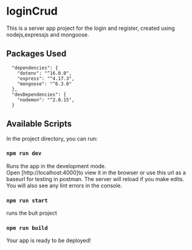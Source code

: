 # loginCrud

This is a server app project for the login and register, created using nodejs,expressjs and mongoose.

## Packages Used

```
  "dependencies": {
    "dotenv": "^16.0.0",
    "express": "^4.17.3",
    "mongoose": "^6.3.0"
  },
  "devDependencies": {
    "nodemon": "^2.0.15",
  }
```

## Available Scripts

In the project directory, you can run:

### `npm run dev`

Runs the app in the development mode.\
Open [http://localhost:4000]to view it in the browser or use this url as a baseurl for testing in postman.
The server will reload if you make edits.\
You will also see any lint errors in the console.

### `npm run start`

runs the buit project

### `npm run build`

Your app is ready to be deployed!
